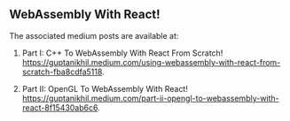 ## WebAssembly With React!

The associated medium posts are available at:

1. Part I: C++ To WebAssembly With React From Scratch!
   https://guptanikhil.medium.com/using-webassembly-with-react-from-scratch-fba8cdfa5118.

2. Part II: OpenGL To WebAssembly With React!
   https://guptanikhil.medium.com/part-ii-opengl-to-webassembly-with-react-8f15430ab6c6.
